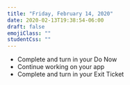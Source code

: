 ```yaml
---
title: "Friday, February 14, 2020"
date: 2020-02-13T19:38:54-06:00
draft: false
emojiClass: ""
studentCss: ""
---
```


- Complete and turn in your Do Now
- Continue working on your app
- Complete and turn in your Exit Ticket